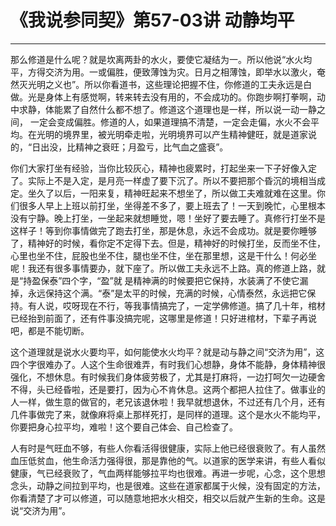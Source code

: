 # 《我说参同契》第57-03讲 动静均平

------

那么修道是什么呢？就是坎离两卦的水火，要使它凝结为一。所以他说“水火均平，方得交济为用。一或偏胜，便致薄蚀为灾。日月之相薄蚀，即举水以激火，奄然灭光明之义也”。所以你看道书，这些理论把握不住，你修道的工夫永远是白做。光是身体上有感觉啊，转来转去没有用的，不会成功的。你跑步啊打拳啊，动中求静，体能累了自然什么都不想了。修道这个道理也是一样，所以说一动一静之间， 一定会变成偏胜。修道的人，如果道理搞不清楚，一定会走偏，水火不会平均。在光明的境界里，被光明牵走啦，光明境界可以产生精神健旺，就是道家说的，“日出没，比精神之衰旺；月盈亏，比气血之盛衰”。

你们大家打坐有经验，当你比较灰心，精神也疲累时，打起坐来一下子好像入定了。实际上不是入定，是月亮一样虚了要下沉了。所以不要把那个昏沉的境相当成定。坐久了以后，一阳来复，精神旺起来不想坐了，所以做工夫难就难在这里。你们很多人早上上班以前打坐，坐得差不多了，要上班去了！一天到晚忙，心里根本没有宁静。晚上打坐，一坐起来就想睡觉，嗯！坐好了要去睡了。真修行打坐不是这样子！等到你事情做完了跑去打坐，那是休息，永远不会成功。就是要你睡够了，精神好的时候，看你定不定得下去。但是，精神好的时候打坐，反而坐不住，心里也坐不住，屁股也坐不住，腿也坐不住，坐在那里想，这是干什么！何必坐呢！我还有很多事情要办，就下座了。所以做工夫永远不上路。真的修道上路，就是“持盈保泰”四个字，“盈”就 是精神满的时候要把它保持，水装满了不使它漏掉，永远保持这个满。“泰”是太平的时候，充满的时候，心情泰然，永远把它保持。有人说，哎呀现在不行，等我事情搞完了，一定学佛修道。搞了几十年，棺材已经抬到前面了，还有件事没搞完呢，这哪里是修道！只好进棺材，下辈子再说吧，都是不能切断。

这个道理就是说水火要均平，如何能使水火均平？就是动与静之间“交济为用”，这四个字很难办了。人这个生命很难弄，有时我们心想静，身体不能静，身体精神很强化，不想休息。有时候我们身体疲劳极了，尤其是打麻将，一边打呵欠一边硬舍不得，头已经昏啦，还是要打，因为心不肯休息。这两个都把人拉住了。做事业的人一样，做生意的做官的，老兄该退休啦！我早就想退休，不过还有几个月，还有几件事做完了来，就像麻将桌上那样死打，是同样的道理。这个是水火不能均平，你要把身心拉平均，难啦！这个要自己体会、自己检查了。

人有时是气旺血不够，有些人你看活得很健康，实际上他已经很衰败了。有人虽然血压低贫血，他生命活力强得很，那是靠他的气。以道家的医学来讲，有些人看似健康，气已经衰败了，气血两样能够拉平均也很难。再进一步呢，心念，这个思想念头，动静之间拉到平均，也是很难。这些在道家都属于火候，没有固定的方法，你看清楚了才可以修道，可以随意地把水火相交，相交以后就产生新的生命。这是说“交济为用”。
